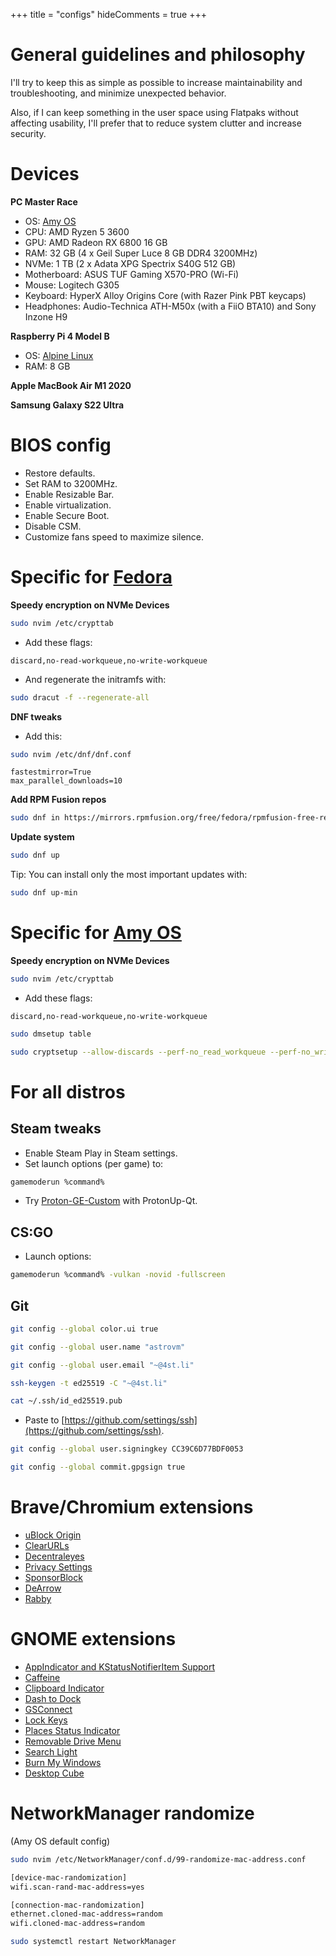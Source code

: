+++
title = "configs"
hideComments = true
+++

# General guidelines and philosophy

I'll try to keep this as simple as possible to increase maintainability and troubleshooting, and minimize unexpected behavior.

Also, if I can keep something in the user space using Flatpaks without affecting usability, I'll prefer that to reduce system clutter and increase security.

# Devices

**PC Master Race**

- OS: [Amy OS](https://github.com/astrovm/amyos)
- CPU: AMD Ryzen 5 3600
- GPU: AMD Radeon RX 6800 16 GB
- RAM: 32 GB (4 x Geil Super Luce 8 GB DDR4 3200MHz)
- NVMe: 1 TB (2 x Adata XPG Spectrix S40G 512 GB)
- Motherboard: ASUS TUF Gaming X570-PRO (Wi-Fi)
- Mouse: Logitech G305
- Keyboard: HyperX Alloy Origins Core (with Razer Pink PBT keycaps)
- Headphones: Audio-Technica ATH-M50x (with a FiiO BTA10) and Sony Inzone H9

**Raspberry Pi 4 Model B**

- OS: [Alpine Linux](https://www.alpinelinux.org/downloads/)
- RAM: 8 GB

**Apple MacBook Air M1 2020**

**Samsung Galaxy S22 Ultra**

# BIOS config

- Restore defaults.
- Set RAM to 3200MHz.
- Enable Resizable Bar.
- Enable virtualization.
- Enable Secure Boot.
- Disable CSM.
- Customize fans speed to maximize silence.

# Specific for [Fedora](https://fedoraproject.org/workstation/)

**Speedy encryption on NVMe Devices**

```bash
sudo nvim /etc/crypttab
```

- Add these flags:

```vim
discard,no-read-workqueue,no-write-workqueue
```

- And regenerate the initramfs with:

```bash
sudo dracut -f --regenerate-all
```

**DNF tweaks**

- Add this:

```bash
sudo nvim /etc/dnf/dnf.conf
```

```vim
fastestmirror=True
max_parallel_downloads=10
```

**Add RPM Fusion repos**

```bash
sudo dnf in https://mirrors.rpmfusion.org/free/fedora/rpmfusion-free-release-$(rpm -E %fedora).noarch.rpm https://mirrors.rpmfusion.org/nonfree/fedora/rpmfusion-nonfree-release-$(rpm -E %fedora).noarch.rpm
```

**Update system**

```bash
sudo dnf up
```

Tip: You can install only the most important updates with:

```bash
sudo dnf up-min
```

# Specific for [Amy OS](https://github.com/astrovm/amyos/compare/template...live)

**Speedy encryption on NVMe Devices**

```bash
sudo nvim /etc/crypttab
```

- Add these flags:

```vim
discard,no-read-workqueue,no-write-workqueue
```

```bash
sudo dmsetup table
```

```bash
sudo cryptsetup --allow-discards --perf-no_read_workqueue --perf-no_write_workqueue --persistent refresh luks-blablabla
```

# For all distros

## Steam tweaks

- Enable Steam Play in Steam settings.
- Set launch options (per game) to:

```bash
gamemoderun %command%
```

- Try [Proton-GE-Custom](https://github.com/gloriouseggroll/proton-ge-custom) with ProtonUp-Qt.

## CS:GO

- Launch options:

```bash
gamemoderun %command% -vulkan -novid -fullscreen
```

## Git

```bash
git config --global color.ui true
```

```bash
git config --global user.name "astrovm"
```

```bash
git config --global user.email "~@4st.li"
```

```bash
ssh-keygen -t ed25519 -C "~@4st.li"
```

```bash
cat ~/.ssh/id_ed25519.pub
```

- Paste to [https://github.com/settings/ssh](https://github.com/settings/ssh).

```bash
git config --global user.signingkey CC39C6D77BDF0053
```

```bash
git config --global commit.gpgsign true
```

# Brave/Chromium extensions

- [uBlock Origin](https://chromewebstore.google.com/detail/ublock-origin/cjpalhdlnbpafiamejdnhcphjbkeiagm)
- [ClearURLs](https://chrome.google.com/webstore/detail/clearurls/lckanjgmijmafbedllaakclkaicjfmnk)
- [Decentraleyes](https://chrome.google.com/webstore/detail/decentraleyes/ldpochfccmkkmhdbclfhpagapcfdljkj)
- [Privacy Settings](https://chrome.google.com/webstore/detail/privacy-settings/ijadljdlbkfhdoblhaedfgepliodmomj)
- [SponsorBlock](https://chromewebstore.google.com/detail/sponsorblock-for-youtube/mnjggcdmjocbbbhaepdhchncahnbgone)
- [DeArrow](https://chromewebstore.google.com/detail/dearrow-better-titles-and/enamippconapkdmgfgjchkhakpfinmaj)
- [Rabby](https://chrome.google.com/webstore/detail/rabby/acmacodkjbdgmoleebolmdjonilkdbch)

# GNOME extensions

- [AppIndicator and KStatusNotifierItem Support](https://extensions.gnome.org/extension/615/appindicator-support/)
- [Caffeine](https://extensions.gnome.org/extension/517/caffeine/)
- [Clipboard Indicator](https://extensions.gnome.org/extension/779/Clipboard-indicator/)
- [Dash to Dock](https://extensions.gnome.org/extension/307/Dash-to-Dock/)
- [GSConnect](https://extensions.gnome.org/extension/1319/GSConnect/)
- [Lock Keys](https://extensions.gnome.org/extension/36/Lock-Keys/)
- [Places Status Indicator](https://extensions.gnome.org/extension/8/Places-Status-Indicator/)
- [Removable Drive Menu](https://extensions.gnome.org/extension/7/Removable-Drive-Menu/)
- [Search Light](https://extensions.gnome.org/extension/5489/Search-Light/)
- [Burn My Windows](https://extensions.gnome.org/extension/4679/burn-my-windows/)
- [Desktop Cube](https://extensions.gnome.org/extension/4648/desktop-cube/)

# NetworkManager randomize

(Amy OS default config)

```bash
sudo nvim /etc/NetworkManager/conf.d/99-randomize-mac-address.conf
```

```bash
[device-mac-randomization]
wifi.scan-rand-mac-address=yes

[connection-mac-randomization]
ethernet.cloned-mac-address=random
wifi.cloned-mac-address=random
```

```bash
sudo systemctl restart NetworkManager
```
